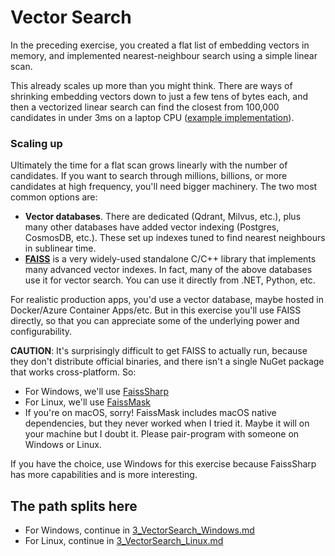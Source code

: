 # Vector Search

In the preceding exercise, you created a flat list of embedding vectors in memory, and implemented nearest-neighbour search using a simple linear scan.

This already scales up more than you might think. There are ways of shrinking embedding vectors down to just a few tens of bytes each, and then a vectorized linear search can find the closest from 100,000 candidates in under 3ms on a laptop CPU ([example implementation](https://github.com/dotnet/smartcomponents/blob/main/docs/local-embeddings.md#performance)).

### Scaling up

Ultimately the time for a flat scan grows linearly with the number of candidates. If you want to search through millions, billions, or more candidates at high frequency, you'll need bigger machinery. The two most common options are:

 * **Vector databases**. There are dedicated (Qdrant, Milvus, etc.), plus many other databases have added vector indexing (Postgres, CosmosDB, etc.). These set up indexes tuned to find nearest neighbours in sublinear time.
 * [**FAISS**](https://github.com/facebookresearch/faiss) is a very widely-used standalone C/C++ library that implements many advanced vector indexes. In fact, many of the above databases use it for vector search. You can use it directly from .NET, Python, etc.

For realistic production apps, you'd use a vector database, maybe hosted in Docker/Azure Container Apps/etc. But in this exercise you'll use FAISS directly, so that you can appreciate some of the underlying power and configurability.

**CAUTION**: It's surprisingly difficult to get FAISS to actually run, because they don't distribute official binaries, and there isn't a single NuGet package that works cross-platform. So:

 * For Windows, we'll use [FaissSharp](https://www.nuget.org/packages/FaissSharp)
 * For Linux, we'll use [FaissMask](https://www.nuget.org/packages/FaissMask/)
 * If you're on macOS, sorry! FaissMask includes macOS native dependencies, but they never worked when I tried it. Maybe it will on your machine but I doubt it. Please pair-program with someone on Windows or Linux.

If you have the choice, use Windows for this exercise because FaissSharp has more capabilities and is more interesting.

## The path splits here

 * For Windows, continue in [3_VectorSearch_Windows.md](./3_VectorSearch_Windows.md)
 * For Linux, continue in [3_VectorSearch_Linux.md](./3_VectorSearch_Linux.md)
